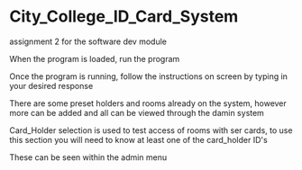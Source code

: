 # City_College_ID_Card_System
assignment 2 for the software dev module

When the program is loaded, run the program

Once the program is running, follow the instructions on screen by typing in your desired response

There are some preset holders and rooms already on the system, however more can be added and all can be viewed through the damin system

Card_Holder selection is used to test access of rooms with ser cards, to use this section you will need to know at least one of the card_holder ID's

These can be seen within the admin menu
